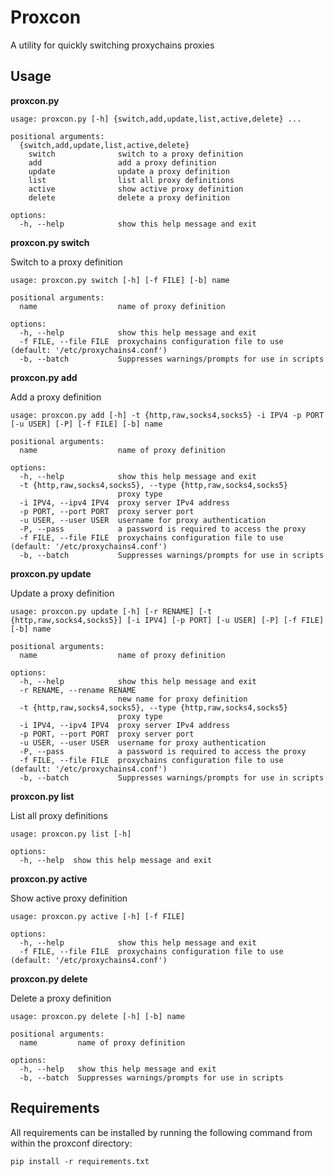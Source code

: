 # Proxcon

A utility for quickly switching proxychains proxies

## Usage

**proxcon.py**

```
usage: proxcon.py [-h] {switch,add,update,list,active,delete} ...

positional arguments:
  {switch,add,update,list,active,delete}
    switch              switch to a proxy definition
    add                 add a proxy definition
    update              update a proxy definition
    list                list all proxy definitions
    active              show active proxy definition
    delete              delete a proxy definition

options:
  -h, --help            show this help message and exit
```

**proxcon.py switch**

Switch to a proxy definition

```
usage: proxcon.py switch [-h] [-f FILE] [-b] name

positional arguments:
  name                  name of proxy definition

options:
  -h, --help            show this help message and exit
  -f FILE, --file FILE  proxychains configuration file to use (default: '/etc/proxychains4.conf')
  -b, --batch           Suppresses warnings/prompts for use in scripts
```

**proxcon.py add**

Add a proxy definition

```
usage: proxcon.py add [-h] -t {http,raw,socks4,socks5} -i IPV4 -p PORT [-u USER] [-P] [-f FILE] [-b] name

positional arguments:
  name                  name of proxy definition

options:
  -h, --help            show this help message and exit
  -t {http,raw,socks4,socks5}, --type {http,raw,socks4,socks5}
                        proxy type
  -i IPV4, --ipv4 IPV4  proxy server IPv4 address
  -p PORT, --port PORT  proxy server port
  -u USER, --user USER  username for proxy authentication
  -P, --pass            a password is required to access the proxy
  -f FILE, --file FILE  proxychains configuration file to use (default: '/etc/proxychains4.conf')
  -b, --batch           Suppresses warnings/prompts for use in scripts
```

**proxcon.py update**

Update a proxy definition

```
usage: proxcon.py update [-h] [-r RENAME] [-t {http,raw,socks4,socks5}] [-i IPV4] [-p PORT] [-u USER] [-P] [-f FILE] [-b] name

positional arguments:
  name                  name of proxy definition

options:
  -h, --help            show this help message and exit
  -r RENAME, --rename RENAME
                        new name for proxy definition
  -t {http,raw,socks4,socks5}, --type {http,raw,socks4,socks5}
                        proxy type
  -i IPV4, --ipv4 IPV4  proxy server IPv4 address
  -p PORT, --port PORT  proxy server port
  -u USER, --user USER  username for proxy authentication
  -P, --pass            a password is required to access the proxy
  -f FILE, --file FILE  proxychains configuration file to use (default: '/etc/proxychains4.conf')
  -b, --batch           Suppresses warnings/prompts for use in scripts
```

**proxcon.py list**

List all proxy definitions

```
usage: proxcon.py list [-h]

options:
  -h, --help  show this help message and exit
```

**proxcon.py active**

Show active proxy definition

```
usage: proxcon.py active [-h] [-f FILE]

options:
  -h, --help            show this help message and exit
  -f FILE, --file FILE  proxychains configuration file to use (default: '/etc/proxychains4.conf')
```

**proxcon.py delete**

Delete a proxy definition

```
usage: proxcon.py delete [-h] [-b] name

positional arguments:
  name         name of proxy definition

options:
  -h, --help   show this help message and exit
  -b, --batch  Suppresses warnings/prompts for use in scripts
```

## Requirements

All requirements can be installed by running the following command from within the proxconf directory:

```
pip install -r requirements.txt
```
